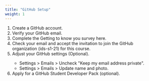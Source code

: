 ```yaml
---
title: "GitHub Setup"
weight: 1
---
```


<ol>
<li>Create a GitHub account.</li>
<li>Verify your GitHub email.</li>
<li>Complete the Getting to know you survey <a id="survey1">here</a>.</li>
<li>Check your email and accept the invitation to join the GitHub organization (<a id="ids2021Git">ids-s1-21</a>) for this course.</li>
<li>Adjust your GitHub settings (Optional).</li>
  <ul>
  <li>Settings > Emails > Uncheck "Keep my email address private".</li>
  <li>Settings > Emails > Update name and photo.</li>
  </ul>
<li>Apply for a <a id="GHSDP">GitHub Student Developer Pack</a> (optional).</li>
</ol>

<!-- To setup the links -->  
<script src="/js/links.js"/>